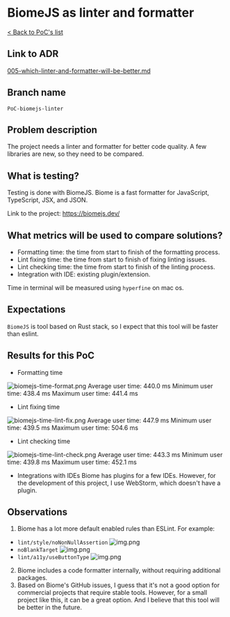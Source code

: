 # BiomeJS as linter and formatter
[< Back to PoC's list](README.md)

## Link to ADR
[005-which-linter-and-formatter-will-be-better.md](../ADR/005-which-linter-and-formatter-will-be-better.md)

## Branch name
`PoC-biomejs-linter`

## Problem description
The project needs a linter and formatter for better code quality. A few libraries are new, so they need to be compared.

## What is testing?
Testing is done with BiomeJS. Biome is a fast formatter for JavaScript, TypeScript, JSX, and JSON.

Link to the project: https://biomejs.dev/


## What metrics will be used to compare solutions?
- Formatting time: the time from start to finish of the formatting process.
- Lint fixing time: the time from start to finish of fixing linting issues.
- Lint checking time: the time from start to finish of the linting process.
- Integration with IDE: existing plugin/extension.

Time in terminal will be measured using `hyperfine`  on mac os. 

## Expectations
`BiomeJS` is tool based on Rust stack, so I expect that this tool will be faster than eslint.

## Results for this PoC
- Formatting time

![biomejs-time-format.png](../../assets/biomejs-time-format.png)
Average user time: 440.0 ms
Minimum user time: 438.4 ms
Maximum user time: 441.4 ms

- Lint fixing time

![biomejs-time-lint-fix.png](../../assets/biomejs-time-lint-fix.png)
Average user time: 447.9 ms
Minimum user time: 439.5 ms
Maximum user time: 504.6 ms

- Lint checking time

![biomejs-time-lint-check.png](../../assets/biomejs-time-lint-check.png)
Average user time: 443.3 ms
Minimum user time: 439.8 ms
Maximum user time: 452.1 ms

- Integrations with IDEs
Biome has plugins for a few IDEs. However, for the development of this project, I use WebStorm, which doesn't have a plugin.

## Observations
1. Biome has a lot more default enabled rules than ESLint. For example:
- `lint/style/noNonNullAssertion`
![img.png](../../assets/biomejs-noNonNullAssertion-example.png)
- `noBlankTarget`
![img.png](../../assets/biomejs-noBlankTarget-example.png)
- `lint/a11y/useButtonType`
![img.png](../../assets/biomejs-useButtonType-example.png)
2. Biome includes a code formatter internally, without requiring additional packages.
3. Based on Biome's GitHub issues, I guess that it's not a good option for commercial projects that require stable tools. However, for a small project like this, it can be a great option. And I believe that this tool will be better in the future.
